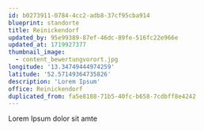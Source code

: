 ```yaml
---
id: b0273911-0784-4cc2-adb8-37cf95cba914
blueprint: standorte
title: Reinickendorf
updated_by: 95e99389-87ef-46dc-89fe-516fc22e966e
updated_at: 1719927377
thumbnail_image:
  - content_bewertungvorort.jpg
longitude: '13.34749444974259'
latitude: '52.57149364735826'
description: 'Lorem Ipsum'
office: Reinickendorf
duplicated_from: fa5e8188-71b5-40fc-b658-7cdbff8e4242
---
```

Lorem Ipsum dolor sit amte